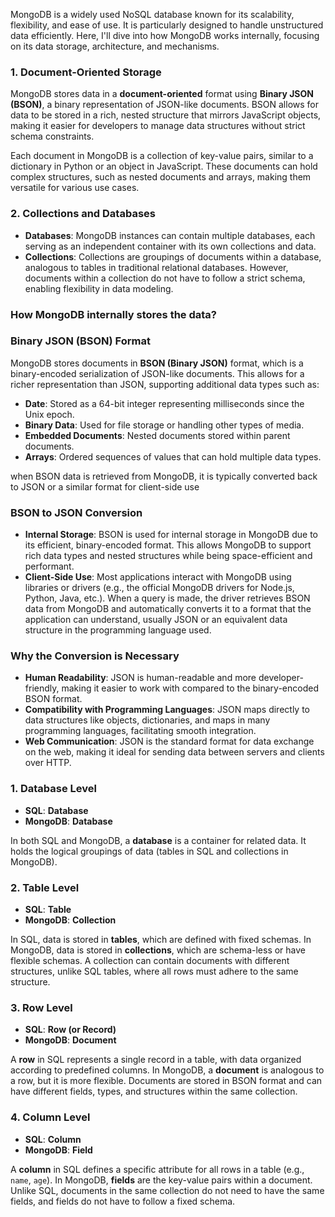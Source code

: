 MongoDB is a widely used NoSQL database known for its scalability, flexibility, and ease of use. It is particularly designed to handle unstructured data efficiently. Here, I'll dive into how MongoDB works internally, focusing on its data storage, architecture, and mechanisms.

### 1. **Document-Oriented Storage**

MongoDB stores data in a **document-oriented** format using **Binary JSON (BSON)**, a binary representation of JSON-like documents. BSON allows for data to be stored in a rich, nested structure that mirrors JavaScript objects, making it easier for developers to manage data structures without strict schema constraints.

Each document in MongoDB is a collection of key-value pairs, similar to a dictionary in Python or an object in JavaScript. These documents can hold complex structures, such as nested documents and arrays, making them versatile for various use cases.

### 2. **Collections and Databases**

* **Databases**: MongoDB instances can contain multiple databases, each serving as an independent container with its own collections and data.
* **Collections**: Collections are groupings of documents within a database, analogous to tables in traditional relational databases. However, documents within a collection do not have to follow a strict schema, enabling flexibility in data modeling.

### How MongoDB internally stores the data?

### **Binary JSON (BSON) Format**

MongoDB stores documents in **BSON (Binary JSON)** format, which is a binary-encoded serialization of JSON-like documents. This allows for a richer representation than JSON, supporting additional data types such as:

* **Date**: Stored as a 64-bit integer representing milliseconds since the Unix epoch.
* **Binary Data**: Used for file storage or handling other types of media.
* **Embedded Documents**: Nested documents stored within parent documents.
* **Arrays**: Ordered sequences of values that can hold multiple data types.

when BSON data is retrieved from MongoDB, it is typically converted back to JSON or a similar format for client-side use

### **BSON to JSON Conversion**

* **Internal Storage**: BSON is used for internal storage in MongoDB due to its efficient, binary-encoded format. This allows MongoDB to support rich data types and nested structures while being space-efficient and performant.
* **Client-Side Use**: Most applications interact with MongoDB using libraries or drivers (e.g., the official MongoDB drivers for Node.js, Python, Java, etc.). When a query is made, the driver retrieves BSON data from MongoDB and automatically converts it to a format that the application can understand, usually JSON or an equivalent data structure in the programming language used.

### **Why the Conversion is Necessary**

* **Human Readability**: JSON is human-readable and more developer-friendly, making it easier to work with compared to the binary-encoded BSON format.
* **Compatibility with Programming Languages**: JSON maps directly to data structures like objects, dictionaries, and maps in many programming languages, facilitating smooth integration.
* **Web Communication**: JSON is the standard format for data exchange on the web, making it ideal for sending data between servers and clients over HTTP.

### 1. **Database Level**

* **SQL**: **Database**
* **MongoDB**: **Database**

In both SQL and MongoDB, a **database** is a container for related data. It holds the logical groupings of data (tables in SQL and collections in MongoDB).

### 2. **Table Level**

* **SQL**: **Table**
* **MongoDB**: **Collection**

In SQL, data is stored in **tables**, which are defined with fixed schemas. In MongoDB, data is stored in **collections**, which are schema-less or have flexible schemas. A collection can contain documents with different structures, unlike SQL tables, where all rows must adhere to the same structure.

### 3. **Row Level**

* **SQL**: **Row (or Record)**
* **MongoDB**: **Document**

A **row** in SQL represents a single record in a table, with data organized according to predefined columns. In MongoDB, a **document** is analogous to a row, but it is more flexible. Documents are stored in BSON format and can have different fields, types, and structures within the same collection.

### 4. **Column Level**

* **SQL**: **Column**
* **MongoDB**: **Field**

A **column** in SQL defines a specific attribute for all rows in a table (e.g., `name`, `age`). In MongoDB, **fields** are the key-value pairs within a document. Unlike SQL, documents in the same collection do not need to have the same fields, and fields do not have to follow a fixed schema.
